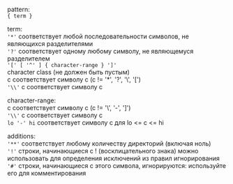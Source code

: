 pattern: <br>
`{ term }`<br>

term:<br>
`'*'` соответствует любой последовательности символов, не являющихся разделителями<br>
`'?'` соответствует одному любому символу, не являющемуся разделителем<br>
`'[' [ '^' ] { character-range } ']'`<br>
character class (не должен быть пустым)<br>
c соответствует символу c (c != '*', '?', '\\', '[')<br>
`'\\'` c соответствует символу c<br>

character-range:<br>
c соответствует символу c (c != '\\', '-', ']')<br>
`'\\'` c соответствует символу c<br>
`lo '-' hi` соответствует символу c для lo &lt;= c &lt;= hi<br>

additions:<br>
`'**'` соответствует любому количеству директорий (включая ноль)<br>
`'!'` строки, начинающиеся с ! (восклицательного знака) можно использовать для определения исключений из правил игнорирования<br>
`'#'` строки, начинающиеся с этого символа, игнорируются: используйте его для комментирования<br>